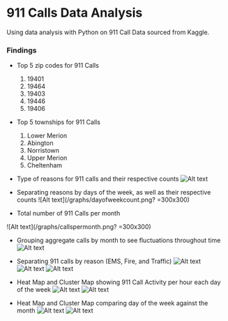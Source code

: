 
# 911 Calls Data Analysis

Using data analysis with Python on 911 Call Data sourced from Kaggle.

### Findings
 
- Top 5 zip codes for 911 Calls
    1.	19401
    2.	19464
    3.	19403
    4.	19446
    5.	19406

- Top 5 townships for 911 Calls
    1.	Lower Merion
    2.	Abington
    3.	Norristown
    4.	Upper Merion
    5.	Cheltenham

- Type of reasons for 911 calls and their respective counts
![Alt text](/graphs/reasoncount.png?raw=true)

- Separating reasons by days of the week, as well as their respective counts
![Alt text](/graphs/dayofweekcount.png? =300x300)

- Total number of 911 Calls per month

![Alt text](/graphs/callspermonth.png? =300x300)

- Grouping aggregate calls by month to see fluctuations throughout time
![Alt text](/graphs/aggcallsmonth.png?raw=true)

- Separating 911 calls by reason (EMS, Fire, and Traffic)
![Alt text](/graphs/ems.png?raw=true)
![Alt text](/graphs/fire.png?raw=true)
![Alt text](/graphs/traffic.png?raw=true)

- Heat Map and Cluster Map showing 911 Call Activity per hour each day of the week
![Alt text](/graphs/heatmap.png?raw=true)
![Alt text](/graphs/clustermap.png?raw=true)

- Heat Map and Cluster Map comparing day of the week against the month
![Alt text](/graphs/heatmap2.png?raw=true)
![Alt text](/graphs/clustermap2.png?raw=true)


